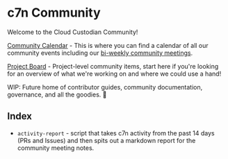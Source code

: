 # c7n Community

Welcome to the Cloud Custodian Community!

[Community Calendar](https://cloudcustodian.io/events/index.html) - This is where you can find a calendar of all our community events including our [bi-weekly community meetings](https://github.com/cloud-custodian/community/discussions).

[Project Board](https://github.com/cloud-custodian/community/projects/1) - Project-level community items, start here if you're looking for an overview of what we're working on and where we could use a hand! 

WIP: Future home of contributor guides, community documentation, governance, and all the goodies. 🎉

## Index

- `activity-report` - script that takes c7n activity from the past 14 days (PRs and Issues) and then spits out a markdown report for the community meeting notes.

